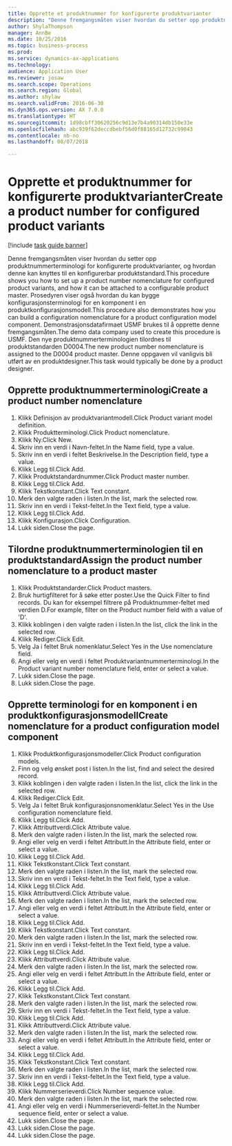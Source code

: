 ```yaml
--- 
title: Opprette et produktnummer for konfigurerte produktvarianter
description: "Denne fremgangsmåten viser hvordan du setter opp produktnummerterminologi for konfigurerte produktvarianter, og hvordan denne kan knyttes til en konfigurerbar produktstandard."
author: ShylaThompson
manager: AnnBe
ms.date: 10/25/2016
ms.topic: business-process
ms.prod: 
ms.service: dynamics-ax-applications
ms.technology: 
audience: Application User
ms.reviewer: josaw
ms.search.scope: Operations
ms.search.region: Global
ms.author: shylaw
ms.search.validFrom: 2016-06-30
ms.dyn365.ops.version: AX 7.0.0
ms.translationtype: HT
ms.sourcegitcommit: 1d98cbff30620256c9d13e7b4a90314db150e33e
ms.openlocfilehash: abc939f62deccdbebf56d0f88165d12732c99043
ms.contentlocale: nb-no
ms.lasthandoff: 08/07/2018

---
```

# <a name="create-a-product-number-for-configured-product-variants"></a><span data-ttu-id="32e34-103">Opprette et produktnummer for konfigurerte produktvarianter</span><span class="sxs-lookup"><span data-stu-id="32e34-103">Create a product number for configured product variants</span></span>

[!include [task guide banner](../../includes/task-guide-banner.md)]

<span data-ttu-id="32e34-104">Denne fremgangsmåten viser hvordan du setter opp produktnummerterminologi for konfigurerte produktvarianter, og hvordan denne kan knyttes til en konfigurerbar produktstandard.</span><span class="sxs-lookup"><span data-stu-id="32e34-104">This procedure shows you how to set up a product number nomenclature for configured product variants, and how it can be attached to a configurable product master.</span></span> <span data-ttu-id="32e34-105">Prosedyren viser også hvordan du kan bygge konfigurasjonsterminologi for en komponent i en produktkonfigurasjonsmodell.</span><span class="sxs-lookup"><span data-stu-id="32e34-105">This procedure also demonstrates how you can build a configuration nomenclature for a product configuration model component.</span></span> <span data-ttu-id="32e34-106">Demonstrasjonsdatafirmaet USMF brukes til å opprette denne fremgangsmåten.</span><span class="sxs-lookup"><span data-stu-id="32e34-106">The demo data company used to create this procedure is USMF.</span></span> <span data-ttu-id="32e34-107">Den nye produktnummerterminologien tilordnes til produktstandarden D0004.</span><span class="sxs-lookup"><span data-stu-id="32e34-107">The new product number nomenclature is assigned to the D0004 product master.</span></span> <span data-ttu-id="32e34-108">Denne oppgaven vil vanligvis bli utført av en produktdesigner.</span><span class="sxs-lookup"><span data-stu-id="32e34-108">This task would typically be done by a product designer.</span></span>


## <a name="create-a-product-number-nomenclature"></a><span data-ttu-id="32e34-109">Opprette produktnummerterminologi</span><span class="sxs-lookup"><span data-stu-id="32e34-109">Create a product number nomenclature</span></span>
1. <span data-ttu-id="32e34-110">Klikk Definisjon av produktvariantmodell.</span><span class="sxs-lookup"><span data-stu-id="32e34-110">Click Product variant model definition.</span></span>
2. <span data-ttu-id="32e34-111">Klikk Produktterminologi.</span><span class="sxs-lookup"><span data-stu-id="32e34-111">Click Product nomenclature.</span></span>
3. <span data-ttu-id="32e34-112">Klikk Ny.</span><span class="sxs-lookup"><span data-stu-id="32e34-112">Click New.</span></span>
4. <span data-ttu-id="32e34-113">Skriv inn en verdi i Navn-feltet.</span><span class="sxs-lookup"><span data-stu-id="32e34-113">In the Name field, type a value.</span></span>
5. <span data-ttu-id="32e34-114">Skriv inn en verdi i feltet Beskrivelse.</span><span class="sxs-lookup"><span data-stu-id="32e34-114">In the Description field, type a value.</span></span>
6. <span data-ttu-id="32e34-115">Klikk Legg til.</span><span class="sxs-lookup"><span data-stu-id="32e34-115">Click Add.</span></span>
7. <span data-ttu-id="32e34-116">Klikk Produktstandardnummer.</span><span class="sxs-lookup"><span data-stu-id="32e34-116">Click Product master number.</span></span>
8. <span data-ttu-id="32e34-117">Klikk Legg til.</span><span class="sxs-lookup"><span data-stu-id="32e34-117">Click Add.</span></span>
9. <span data-ttu-id="32e34-118">Klikk Tekstkonstant.</span><span class="sxs-lookup"><span data-stu-id="32e34-118">Click Text constant.</span></span>
10. <span data-ttu-id="32e34-119">Merk den valgte raden i listen.</span><span class="sxs-lookup"><span data-stu-id="32e34-119">In the list, mark the selected row.</span></span>
11. <span data-ttu-id="32e34-120">Skriv inn en verdi i Tekst-feltet.</span><span class="sxs-lookup"><span data-stu-id="32e34-120">In the Text field, type a value.</span></span>
12. <span data-ttu-id="32e34-121">Klikk Legg til.</span><span class="sxs-lookup"><span data-stu-id="32e34-121">Click Add.</span></span>
13. <span data-ttu-id="32e34-122">Klikk Konfigurasjon.</span><span class="sxs-lookup"><span data-stu-id="32e34-122">Click Configuration.</span></span>
14. <span data-ttu-id="32e34-123">Lukk siden.</span><span class="sxs-lookup"><span data-stu-id="32e34-123">Close the page.</span></span>

## <a name="assign-the-product-number-nomenclature-to-a-product-master"></a><span data-ttu-id="32e34-124">Tilordne produktnummerterminologien til en produktstandard</span><span class="sxs-lookup"><span data-stu-id="32e34-124">Assign the product number nomenclature to a product master</span></span>
1. <span data-ttu-id="32e34-125">Klikk Produktstandarder.</span><span class="sxs-lookup"><span data-stu-id="32e34-125">Click Product masters.</span></span>
2. <span data-ttu-id="32e34-126">Bruk hurtigfilteret for å søke etter poster.</span><span class="sxs-lookup"><span data-stu-id="32e34-126">Use the Quick Filter to find records.</span></span> <span data-ttu-id="32e34-127">Du kan for eksempel filtrere på Produktnummer-feltet med verdien D.</span><span class="sxs-lookup"><span data-stu-id="32e34-127">For example, filter on the Product number field with a value of 'D'.</span></span>
3. <span data-ttu-id="32e34-128">Klikk koblingen i den valgte raden i listen.</span><span class="sxs-lookup"><span data-stu-id="32e34-128">In the list, click the link in the selected row.</span></span>
4. <span data-ttu-id="32e34-129">Klikk Rediger.</span><span class="sxs-lookup"><span data-stu-id="32e34-129">Click Edit.</span></span>
5. <span data-ttu-id="32e34-130">Velg Ja i feltet Bruk nomenklatur.</span><span class="sxs-lookup"><span data-stu-id="32e34-130">Select Yes in the Use nomenclature field.</span></span>
6. <span data-ttu-id="32e34-131">Angi eller velg en verdi i feltet Produktvariantnummerterminologi.</span><span class="sxs-lookup"><span data-stu-id="32e34-131">In the Product variant number nomenclature field, enter or select a value.</span></span>
7. <span data-ttu-id="32e34-132">Lukk siden.</span><span class="sxs-lookup"><span data-stu-id="32e34-132">Close the page.</span></span>
8. <span data-ttu-id="32e34-133">Lukk siden.</span><span class="sxs-lookup"><span data-stu-id="32e34-133">Close the page.</span></span>

## <a name="create-nomenclature-for-a-product-configuration-model-component"></a><span data-ttu-id="32e34-134">Opprette terminologi for en komponent i en produktkonfigurasjonsmodell</span><span class="sxs-lookup"><span data-stu-id="32e34-134">Create nomenclature for a product configuration model component</span></span>
1. <span data-ttu-id="32e34-135">Klikk Produktkonfigurasjonsmodeller.</span><span class="sxs-lookup"><span data-stu-id="32e34-135">Click Product configuration models.</span></span>
2. <span data-ttu-id="32e34-136">Finn og velg ønsket post i listen.</span><span class="sxs-lookup"><span data-stu-id="32e34-136">In the list, find and select the desired record.</span></span>
3. <span data-ttu-id="32e34-137">Klikk koblingen i den valgte raden i listen.</span><span class="sxs-lookup"><span data-stu-id="32e34-137">In the list, click the link in the selected row.</span></span>
4. <span data-ttu-id="32e34-138">Klikk Rediger.</span><span class="sxs-lookup"><span data-stu-id="32e34-138">Click Edit.</span></span>
5. <span data-ttu-id="32e34-139">Velg Ja i feltet Bruk konfigurasjonsnomenklatur.</span><span class="sxs-lookup"><span data-stu-id="32e34-139">Select Yes in the Use configuration nomenclature field.</span></span>
6. <span data-ttu-id="32e34-140">Klikk Legg til.</span><span class="sxs-lookup"><span data-stu-id="32e34-140">Click Add.</span></span>
7. <span data-ttu-id="32e34-141">Klikk Attributtverdi.</span><span class="sxs-lookup"><span data-stu-id="32e34-141">Click Attribute value.</span></span>
8. <span data-ttu-id="32e34-142">Merk den valgte raden i listen.</span><span class="sxs-lookup"><span data-stu-id="32e34-142">In the list, mark the selected row.</span></span>
9. <span data-ttu-id="32e34-143">Angi eller velg en verdi i feltet Attributt.</span><span class="sxs-lookup"><span data-stu-id="32e34-143">In the Attribute field, enter or select a value.</span></span>
10. <span data-ttu-id="32e34-144">Klikk Legg til.</span><span class="sxs-lookup"><span data-stu-id="32e34-144">Click Add.</span></span>
11. <span data-ttu-id="32e34-145">Klikk Tekstkonstant.</span><span class="sxs-lookup"><span data-stu-id="32e34-145">Click Text constant.</span></span>
12. <span data-ttu-id="32e34-146">Merk den valgte raden i listen.</span><span class="sxs-lookup"><span data-stu-id="32e34-146">In the list, mark the selected row.</span></span>
13. <span data-ttu-id="32e34-147">Skriv inn en verdi i Tekst-feltet.</span><span class="sxs-lookup"><span data-stu-id="32e34-147">In the Text field, type a value.</span></span>
14. <span data-ttu-id="32e34-148">Klikk Legg til.</span><span class="sxs-lookup"><span data-stu-id="32e34-148">Click Add.</span></span>
15. <span data-ttu-id="32e34-149">Klikk Attributtverdi.</span><span class="sxs-lookup"><span data-stu-id="32e34-149">Click Attribute value.</span></span>
16. <span data-ttu-id="32e34-150">Merk den valgte raden i listen.</span><span class="sxs-lookup"><span data-stu-id="32e34-150">In the list, mark the selected row.</span></span>
17. <span data-ttu-id="32e34-151">Angi eller velg en verdi i feltet Attributt.</span><span class="sxs-lookup"><span data-stu-id="32e34-151">In the Attribute field, enter or select a value.</span></span>
18. <span data-ttu-id="32e34-152">Klikk Legg til.</span><span class="sxs-lookup"><span data-stu-id="32e34-152">Click Add.</span></span>
19. <span data-ttu-id="32e34-153">Klikk Tekstkonstant.</span><span class="sxs-lookup"><span data-stu-id="32e34-153">Click Text constant.</span></span>
20. <span data-ttu-id="32e34-154">Merk den valgte raden i listen.</span><span class="sxs-lookup"><span data-stu-id="32e34-154">In the list, mark the selected row.</span></span>
21. <span data-ttu-id="32e34-155">Skriv inn en verdi i Tekst-feltet.</span><span class="sxs-lookup"><span data-stu-id="32e34-155">In the Text field, type a value.</span></span>
22. <span data-ttu-id="32e34-156">Klikk Legg til.</span><span class="sxs-lookup"><span data-stu-id="32e34-156">Click Add.</span></span>
23. <span data-ttu-id="32e34-157">Klikk Attributtverdi.</span><span class="sxs-lookup"><span data-stu-id="32e34-157">Click Attribute value.</span></span>
24. <span data-ttu-id="32e34-158">Merk den valgte raden i listen.</span><span class="sxs-lookup"><span data-stu-id="32e34-158">In the list, mark the selected row.</span></span>
25. <span data-ttu-id="32e34-159">Angi eller velg en verdi i feltet Attributt.</span><span class="sxs-lookup"><span data-stu-id="32e34-159">In the Attribute field, enter or select a value.</span></span>
26. <span data-ttu-id="32e34-160">Klikk Legg til.</span><span class="sxs-lookup"><span data-stu-id="32e34-160">Click Add.</span></span>
27. <span data-ttu-id="32e34-161">Klikk Tekstkonstant.</span><span class="sxs-lookup"><span data-stu-id="32e34-161">Click Text constant.</span></span>
28. <span data-ttu-id="32e34-162">Merk den valgte raden i listen.</span><span class="sxs-lookup"><span data-stu-id="32e34-162">In the list, mark the selected row.</span></span>
29. <span data-ttu-id="32e34-163">Skriv inn en verdi i Tekst-feltet.</span><span class="sxs-lookup"><span data-stu-id="32e34-163">In the Text field, type a value.</span></span>
30. <span data-ttu-id="32e34-164">Klikk Legg til.</span><span class="sxs-lookup"><span data-stu-id="32e34-164">Click Add.</span></span>
31. <span data-ttu-id="32e34-165">Klikk Attributtverdi.</span><span class="sxs-lookup"><span data-stu-id="32e34-165">Click Attribute value.</span></span>
32. <span data-ttu-id="32e34-166">Merk den valgte raden i listen.</span><span class="sxs-lookup"><span data-stu-id="32e34-166">In the list, mark the selected row.</span></span>
33. <span data-ttu-id="32e34-167">Angi eller velg en verdi i feltet Attributt.</span><span class="sxs-lookup"><span data-stu-id="32e34-167">In the Attribute field, enter or select a value.</span></span>
34. <span data-ttu-id="32e34-168">Klikk Legg til.</span><span class="sxs-lookup"><span data-stu-id="32e34-168">Click Add.</span></span>
35. <span data-ttu-id="32e34-169">Klikk Tekstkonstant.</span><span class="sxs-lookup"><span data-stu-id="32e34-169">Click Text constant.</span></span>
36. <span data-ttu-id="32e34-170">Merk den valgte raden i listen.</span><span class="sxs-lookup"><span data-stu-id="32e34-170">In the list, mark the selected row.</span></span>
37. <span data-ttu-id="32e34-171">Skriv inn en verdi i Tekst-feltet.</span><span class="sxs-lookup"><span data-stu-id="32e34-171">In the Text field, type a value.</span></span>
38. <span data-ttu-id="32e34-172">Klikk Legg til.</span><span class="sxs-lookup"><span data-stu-id="32e34-172">Click Add.</span></span>
39. <span data-ttu-id="32e34-173">Klikk Nummerserieverdi.</span><span class="sxs-lookup"><span data-stu-id="32e34-173">Click Number sequence value.</span></span>
40. <span data-ttu-id="32e34-174">Merk den valgte raden i listen.</span><span class="sxs-lookup"><span data-stu-id="32e34-174">In the list, mark the selected row.</span></span>
41. <span data-ttu-id="32e34-175">Angi eller velg en verdi i Nummerserieverdi-feltet.</span><span class="sxs-lookup"><span data-stu-id="32e34-175">In the Number sequence field, enter or select a value.</span></span>
42. <span data-ttu-id="32e34-176">Lukk siden.</span><span class="sxs-lookup"><span data-stu-id="32e34-176">Close the page.</span></span>
43. <span data-ttu-id="32e34-177">Lukk siden.</span><span class="sxs-lookup"><span data-stu-id="32e34-177">Close the page.</span></span>
44. <span data-ttu-id="32e34-178">Lukk siden.</span><span class="sxs-lookup"><span data-stu-id="32e34-178">Close the page.</span></span>


